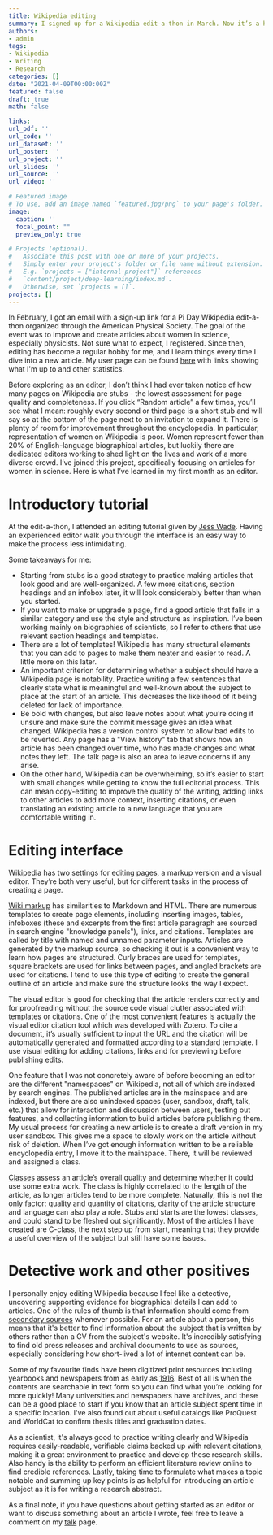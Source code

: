 ```yaml
---
title: Wikipedia editing
summary: I signed up for a Wikipedia edit-a-thon in March. Now it’s a hobby!
authors:
- admin
tags: 
- Wikipedia
- Writing
- Research 
categories: []
date: "2021-04-09T00:00:00Z"
featured: false
draft: true 
math: false

links:
url_pdf: ''
url_code: ''
url_dataset: ''
url_poster: ''
url_project: ''
url_slides: ''
url_source: ''
url_video: ''

# Featured image
# To use, add an image named `featured.jpg/png` to your page's folder. 
image:
  caption: ''
  focal_point: ""
  preview_only: true

# Projects (optional).
#   Associate this post with one or more of your projects.
#   Simply enter your project's folder or file name without extension.
#   E.g. `projects = ["internal-project"]` references 
#   `content/project/deep-learning/index.md`.
#   Otherwise, set `projects = []`.
projects: []
---
```

In February, I got an email with a sign-up link for a Pi Day Wikipedia edit-a-thon organized through the American Physical Society. The goal of the event was to improve and create articles about women in science, especially physicists. Not sure what to expect, I registered. Since then, editing has become a regular hobby for me, and I learn things every time I dive into a new article. My user page can be found <a href='https://en.wikipedia.org/wiki/User:Darfst'>here</a> with links showing what I'm up to and other statistics.

Before exploring as an editor, I don’t think I had ever taken notice of how many pages on Wikipedia are stubs - the lowest assessment for page quality and completeness. If you click “Random article” a few times, you’ll see what I mean: roughly every second or third page is a short stub and will say so at the bottom of the page next to an invitation to expand it. There is plenty of room for improvement throughout the encyclopedia. In particular, representation of women on Wikipedia is poor. Women represent fewer than 20% of English-language biographical articles, but luckily there are dedicated editors working to shed light on the lives and work of a more diverse crowd. I’ve joined this project, specifically focusing on articles for women in science. Here is what I’ve learned in my first month as an editor.

# Introductory tutorial 

At the edit-a-thon, I attended an editing tutorial given by <a href='https://en.wikipedia.org/wiki/Jess_Wade'>Jess Wade</a>. Having an experienced editor walk you through the interface is an easy way to make the process less intimidating.

Some takeaways for me:

- Starting from stubs is a good strategy to practice making articles that look good and are well-organized. A few more citations, section headings and an infobox later, it will look considerably better than when you started.
- If you want to make or upgrade a page, find a good article that falls in a similar category and use the style and structure as inspiration. I’ve been working mainly on biographies of scientists, so I refer to others that use relevant section headings and templates.
- There are a lot of templates! Wikipedia has many structural elements that you can add to pages to make them neater and easier to read. A little more on this later.
- An important criterion for determining whether a subject should have a Wikipedia page is notability. Practice writing a few sentences that clearly state what is meaningful and well-known about the subject to place at the start of an article. This decreases the likelihood of it being deleted for lack of importance. 
- Be bold with changes, but also leave notes about what you’re doing if unsure and make sure the commit message gives an idea what changed. Wikipedia has a version control system to allow bad edits to be reverted. Any page has a "View history" tab that shows how an article has been changed over time, who has made changes and what notes they left. The talk page is also an area to leave concerns if any arise.
- On the other hand, Wikipedia can be overwhelming, so it’s easier to start with small changes while getting to know the full editorial process. This can mean copy-editing to improve the quality of the writing, adding links to other articles to add more context, inserting citations, or even translating an existing article to a new language that you are comfortable writing in.

# Editing interface

Wikipedia has two settings for editing pages, a markup version and a visual editor. They’re both very useful, but for different tasks in the process of creating a page. 

<a href='https://en.wikipedia.org/wiki/Help:Wikitext'>Wiki markup</a> has similarities to Markdown and HTML. There are numerous templates to create page elements, including inserting images, tables, infoboxes (these and excerpts from the first article paragraph are sourced in search engine "knowledge panels"), links, and citations. Templates are called by title with named and unnamed parameter inputs.
Articles are generated by the markup source, so checking it out is a convenient way to learn how pages are structured. Curly braces are used for templates, square brackets are used for links between pages, and angled brackets are used for citations. I tend to use this type of editing to create the general outline of an article and make sure the structure looks the way I expect.

The visual editor is good for checking that the article renders correctly and for proofreading without the source code visual clutter associated with templates or citations. One of the most convenient features is actually the visual editor citation tool which was developed with Zotero. To cite a document, it’s usually sufficient to input the URL and the citation will be automatically generated and formatted according to a standard template. I use visual editing for adding citations, links and for previewing before publishing edits.

One feature that I was not concretely aware of before becoming an editor are the different "namespaces" on Wikipedia, not all of which are indexed by search engines. The published articles are in the mainspace and are indexed, but there are also unindexed spaces (user, sandbox, draft, talk, etc.) that allow for interaction and discussion between users, testing out features, and collecting information to build articles before publishing them. My usual process for creating a new article is to create a draft version in my user sandbox. This gives me a space to slowly work on the article without risk of deletion. When I’ve got enough information written to be a reliable encyclopedia entry, I move it to the mainspace. There, it will be reviewed and assigned a class.

<a href=’https://en.wikipedia.org/wiki/Wikipedia:Content_assessment’>Classes</a> assess an article’s overall quality and determine whether it could use some extra work. The class is highly correlated to the length of the article, as longer articles tend to be more complete. Naturally, this is not the only factor: quality and quantity of citations, clarity of the article structure and language can also play a role. Stubs and starts are the lowest classes, and could stand to be fleshed out significantly. Most of the articles I have created are C-class, the next step up from start, meaning that they provide a useful overview of the subject but still have some issues. 

# Detective work and other positives

I personally enjoy editing Wikipedia because I feel like a detective, uncovering supporting evidence for biographical details I can add to articles. One of the rules of thumb is that information should come from <a href='https://en.wikipedia.org/wiki/Wikipedia:Reliable_sources'>secondary sources</a> whenever possible. For an article about a person, this means that it's better to find information about the subject that is written by others rather than a CV from the subject's website. It's incredibly satisfying to find old press releases and archival documents to use as sources, especially considering how short-lived a lot of internet content can be.

Some of my favourite finds have been digitized print resources including yearbooks and newspapers from as early as <a href='https://dx.doi.org/10.14288/1.0370828'>1916</a>. Best of all is when the contents are searchable in text form so you can find what you’re looking for more quickly! Many universities and newspapers have archives, and these can be a good place to start if you know that an article subject spent time in a specific location. I've also found out about useful catalogs like ProQuest and WorldCat to confirm thesis titles and graduation dates.

As a scientist, it's always good to practice writing clearly and Wikipedia requires easily-readable, verifiable claims backed up with relevant citations, making it a great environment to practice and develop these research skills. Also handy is the ability to perform an efficient literature review online to find credible references. Lastly, taking time to formulate what makes a topic notable and summing up key points is as helpful for introducing an article subject as it is for writing a research abstract.

As a final note, if you have questions about getting started as an editor or want to discuss something about an article I wrote, feel free to leave a comment on my <a href='https://en.wikipedia.org/wiki/User_talk:Darfst'>talk</a> page.

